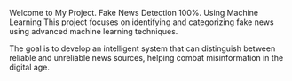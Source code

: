 Welcome to My Project.
Fake News Detection 100%.
Using Machine Learning
This project focuses on identifying and categorizing fake news using advanced machine learning techniques.

The goal is to develop an intelligent system that can distinguish between reliable and unreliable news sources, helping combat misinformation in the digital age.
